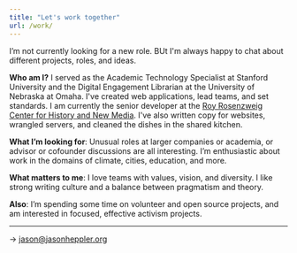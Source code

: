 ```yaml
---
title: "Let's work together"
url: /work/
---
```


I’m not currently looking for a new role. BUt I'm always happy to chat about different projects, roles, and ideas.

**Who am I?** I served as the Academic Technology Specialist at Stanford University and the Digital Engagement Librarian at the University of Nebraska at Omaha. I've created web applications, lead teams, and set standards. I am currently the senior developer at the [Roy Rosenzweig Center for History and New Media](https://rrchnm.org). I've also written copy for websites, wrangled servers, and cleaned the dishes in the shared kitchen. 

**What I’m looking for**: Unusual roles at larger companies or academia, or advisor or cofounder discussions are all interesting. I’m enthusiastic about work in the domains of climate, cities, education, and more.

**What matters to me**: I love teams with values, vision, and diversity. I like strong writing culture and a balance between pragmatism and theory.

**Also**: I’m spending some time on volunteer and open source projects, and am interested in focused, effective activism projects.

-----

→ [jason@jasonheppler.org](mailto:jason@jasonheppler.org)

